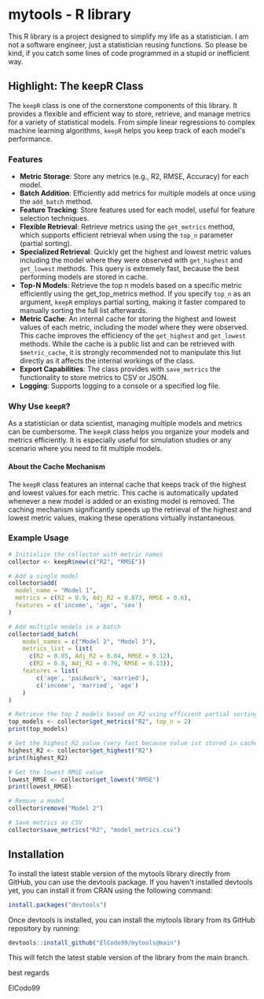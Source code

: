 # mytools - R library

This R library is a project designed to simplify my life as a statistician. I am not a software engineer, just a statistician reusing functions. So please be kind, if you catch some lines of code programmed in a stupid or inefficient way.

## Highlight: The keepR Class 

The `keepR` class is one of the cornerstone components of this library. It provides a flexible and efficient way to store, retrieve, and manage metrics for a variety of statistical models. From simple linear regressions to complex machine learning algorithms, `keepR` helps you keep track of each model's performance.

### Features

- **Metric Storage**: Store any metrics (e.g., R2, RMSE, Accuracy) for each model.
- **Batch Addition**: Efficiently add metrics for multiple models at once using the `add_batch` method.
- **Feature Tracking**: Store features used for each model, useful for feature selection techniques.
- **Flexible Retrieval**: Retrieve metrics using the `get_metrics` method, which supports efficient retrieval when using the `top_n` parameter (partial sorting).
- **Specialized Retrieval**: Quickly get the highest and lowest metric values including the model where they were observed with `get_highest` and `get_lowest` methods. This query is extremely fast, because the best performing models are stored in cache.
- **Top-N Models**: Retrieve the top n models based on a specific metric efficiently using the get_top_metrics method. If you specify `top_n` as an argument, `keepR` employs partial sorting, making it faster compared to manually sorting the full list afterwards.
- **Metric Cache**: An internal cache for storing the highest and lowest values of each metric, including the model where they were observed. This cache improves the efficiency of the `get_highest` and `get_lowest` methods. While the cache is a public list and can be retrieved with `$metric_cache`, it is strongly recommended not to manipulate this list directly as it affects the internal workings of the class.
- **Export Capabilities**: The class provides with `save_metrics` the functionality to store metrics to CSV or JSON.
- **Logging**: Supports logging to a console or a specified log file.

### Why Use `keepR`?

As a statistician or data scientist, managing multiple models and metrics can be cumbersome. The `keepR` class helps you organize your models and metrics efficiently. It is especially useful for simulation studies or any scenario where you need to fit multiple models.

#### About the Cache Mechanism

The `keepR` class features an internal cache that keeps track of the highest and lowest values for each metric. This cache is automatically updated whenever a new model is added or an existing model is removed. The caching mechanism significantly speeds up the retrieval of the highest and lowest metric values, making these operations virtually instantaneous. 

### Example Usage 
```R
# Initialize the collector with metric names
collector <- keepR$new(c("R2", "RMSE"))

# Add a single model
collector$add(
  model_name = "Model 1",
  metrics = c(R2 = 0.9, Adj_R2 = 0.873, RMSE = 0.6),
  features = c('income', 'age', 'sex')
)

# Add multiple models in a batch
collector$add_batch(
    model_names = c("Model 2", "Model 3"),
    metrics_list = list(
      c(R2 = 0.85, Adj_R2 = 0.84, RMSE = 0.12),
      c(R2 = 0.8, Adj_R2 = 0.79, RMSE = 0.13)),
    features = list(
        c('age', 'paidwork', 'married'),
        c('income', 'married', 'age')
    )
)

# Retrieve the top 2 models based on R2 using efficient partial sorting (only using partial sorting when top_n is not NULL)
top_models <- collector$get_metrics("R2", top_n = 2)
print(top_models)

# Get the highest R2 value (very fast because value ist stored in cache, even if you have stored a million models in your keepR-instance)
highest_R2 <- collector$get_highest("R2")
print(highest_R2)

# Get the lowest RMSE value
lowest_RMSE <- collector$get_lowest("RMSE")
print(lowest_RMSE)

# Remove a model
collector$remove("Model 2")

# Save metrics as CSV
collector$save_metrics("R2", "model_metrics.csv")

```


## Installation
To install the latest stable version of the mytools library directly from GitHub, you can use the devtools package. If you haven't installed devtools yet, you can install it from CRAN using the following command:

```R
install.packages("devtools")
```
Once devtools is installed, you can install the mytools library from its GitHub repository by running:
```R
devtools::install_github("ElCodo99/mytools@main")
```
This will fetch the latest stable version of the library from the main branch.


best regards

ElCodo99
